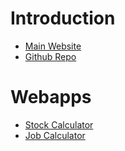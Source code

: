 # Introduction
- [Main Website](https://bhishanpoudel123.github.io)
- [Github Repo](https://github.com/bhishanpoudel123/bhishanpoudel123.github.io)

# Webapps
- [Stock Calculator](https://bhishanpoudel123.github.io/stock)
- [Job Calculator](https://bhishanpoudel123.github.io/job/)
